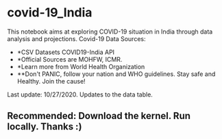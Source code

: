 # covid-19_India

This notebook aims at exploring COVID-19 situation in India through data analysis and projections.
Covid-19 Data Sources:
- *CSV Datasets COVID19-India API
- *Official Sources are MOHFW, ICMR.
- *Learn more from World Health Organization
- **Don't PANIC, follow your nation and WHO guidelines. Stay safe and Healthy. Join the cause!

Last update: 10/27/2020. Updates to the data table.

## Recommended: Download the kernel. Run locally. Thanks :)
